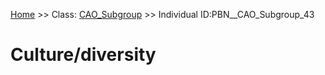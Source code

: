 [Home](https://github.com/mm80843/T3.5/blob/pages/index.md) >> Class: [CAO_Subgroup](https://github.com/mm80843/T3.5/tree/pages/docs/CAO_Subgroup/index.md) >> Individual ID:PBN__CAO_Subgroup_43 

# __Culture/diversity__

